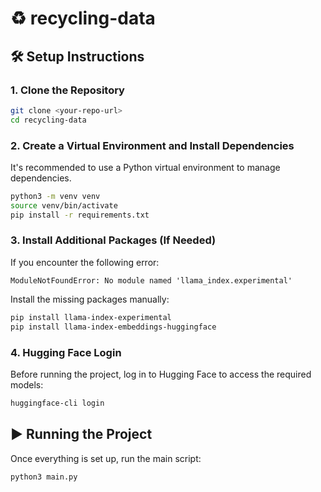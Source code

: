 # ♻️ recycling-data

## 🛠️ Setup Instructions

### 1. Clone the Repository

```bash
git clone <your-repo-url>
cd recycling-data
```

### 2. Create a Virtual Environment and Install Dependencies
It's recommended to use a Python virtual environment to manage dependencies.
```bash
python3 -m venv venv
source venv/bin/activate
pip install -r requirements.txt
```

### 3. Install Additional Packages (If Needed)
If you encounter the following error:
```
ModuleNotFoundError: No module named 'llama_index.experimental'
```
Install the missing packages manually:
```bash
pip install llama-index-experimental
pip install llama-index-embeddings-huggingface
```

### 4. Hugging Face Login
Before running the project, log in to Hugging Face to access the required models:
```bash
huggingface-cli login
```

## ▶️ Running the Project
Once everything is set up, run the main script:
```bash
python3 main.py
```